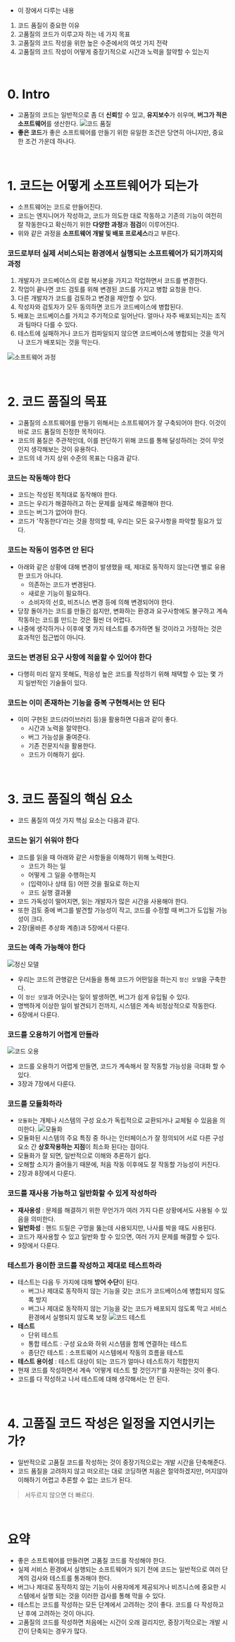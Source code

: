 - 이 장에서 다루는 내용
1. 코드 품질이 중요한 이유
2. 고품질의 코드가 이루고자 하는 네 가지 목표
3. 고품질의 코드 작성을 위한 높은 수준에서의 여섯 가지 전략
4. 고품질의 코드 작성이 어떻게 중장기적으로 시간과 노력을 절약할 수 있는지

</br>

# 0. Intro
- 고품질의 코드는 일반적으로 좀 더 **신뢰**할 수 있고, **유지보수**가 쉬우며, **버그가 적은 소프트웨어**를 생산한다.
![코드 품질](./images/image001.jpg)
- **좋은 코드**가 좋은 소프트웨어를 만들기 위한 유일한 조건은 당연히 아니지만, 중요한 조건 가운데 하나다.

</br>

# 1. 코드는 어떻게 소프트웨어가 되는가
- 소프트웨어는 코드로 만들어진다.
- 코드는 엔지니어가 작성하고, 코드가 의도한 대로 작동하고 기존의 기능이 여전히 잘 작동한다고 확신하기 위한 **다양한 과정**과 **점검**이 이루어진다.
- 위와 같은 과정을 **소프트웨어 개발 및 배포 프로세스**라고 부른다.
### 코드로부터 실제 서비스되는 환경에서 실행되는 소프트웨어가 되기까지의 과정
1. 개발자가 코드베이스의 로컬 복사본을 가지고 작업하면서 코드를 변경한다.
2. 작업이 끝나면 코드 검토를 위해 변경된 코드를 가지고 병합 요청을 한다.
3. 다른 개발자가 코드를 검토하고 변경을 제안할 수 있다.
4. 작성자와 검토자가 모두 동의하면 코드가 코드베이스에 병합된다.
5. 배포는 코드베이스를 가지고 주기적으로 일어난다. 얼마나 자주 배포되는지는 조직과 팀마다 다를 수 있다.
6. 테스트에 실패하거나 코드가 컴파일되지 않으면 코드베이스에 병합되는 것을 막거나 코드가 배포되는 것을 막는다.

![소프트웨어 과정](./images/image002.jpg)

</br>

# 2. 코드 품질의 목표
- 고품질의 소프트웨어를 만들기 위해서는 소프트웨어가 잘 구축되어야 한다. 이것이 바로 코드 품질의 진정한 목적이다.
- 코드의 품질은 주관적인데, 이를 판단하기 위해 코드를 통해 달성하려는 것이 무엇인지 생각해보는 것이 유용하다.
- 코드의 네 가지 상위 수준의 목표는 다음과 같다.

### 코드는 작동해야 한다
- 코드는 작성된 목적대로 동작해야 한다.
- 코드는 우리가 해결하려고 하는 문제를 실제로 해결해야 한다.
- 코드는 버그가 없어야 한다.
- 코드가 '작동한다'라는 것을 정의할 때, 우리는 모든 요구사항을 파악할 필요가 있다.

### 코드는 작동이 멈추면 안 된다
- 아래와 같은 상황에 대해 변경이 발생했을 때, 제대로 동작하지 않는다면 별로 유용한 코드가 아니다.
  - 의존하는 코드가 변경된다.
  - 새로운 기능이 필요하다.
  - 소비자의 선호, 비즈니스 변경 등에 의해 변경되어야 한다.
- 당장 돌아가는 코드를 만들긴 쉽지만, 변화하는 환경과 요구사항에도 불구하고 계속 작동하는 코드를 만드는 것은 훨씬 더 어렵다.
- 나중에 생각하거나 이후에 몇 가지 테스트를 추가하면 될 것이라고 가정하는 것은 효과적인 접근법이 아니다.

### 코드는 변경된 요구 사항에 적을할 수 있어야 한다
- 다행히 미리 알지 못해도, 적응성 높은 코드를 작성하기 위해 채택할 수 있는 몇 가지 일반적인 기술들이 있다.

### 코드는 이미 존재하는 기능을 중복 구현해서는 안 된다
- 이미 구현된 코드(라이브러리 등)을 활용하면 다음과 같이 좋다.
  - 시간과 노력을 절약한다.
  - 버그 가능성을 줄여준다.
  - 기존 전문지식을 활용한다.
  - 코드가 이해하기 쉽다.

</br>

# 3. 코드 품질의 핵심 요소
- 코드 품질의 여섯 가지 핵심 요소는 다음과 같다.

### 코드는 읽기 쉬워야 한다
- 코드를 읽을 때 아래와 같은 사항들을 이해하기 위해 노력한다.
  - 코드가 하는 일
  - 어떻게 그 일을 수행하는지
  - (입력이나 상태 등) 어떤 것을 필요로 하는지
  - 코드 실행 결과물
- 코드 가독성이 떨어지면, 읽는 개발자가 많은 시간을 사용해야 한다.
- 또한 검토 중에 버그를 발견할 가능성이 작고, 코드를 수정할 때 버그가 도입될 가능성이 크다.
- 2장(올바른 추상화 계층)과 5장에서 다룬다.

### 코드는 예측 가능해야 한다
![정신 모델](./images/image003.jpg)
- 우리는 코드의 관행같은 단서들을 통해 코드가 어떤일을 하는지 `정신 모델`을 구축한다.
- 이 `정신 모델`과 어긋나는 일이 발생하면, 버그가 쉽게 유입될 수 있다.
- 명백하게 이상한 일이 발견되기 전까지, 시스템은 계속 비정상적으로 작동한다.
- 6장에서 다룬다.

### 코드를 오용하기 어렵게 만들라
![코드 오용](./images/image004.jpg)
- 코드를 오용하기 어렵게 만들면, 코드가 계속해서 잘 작동할 가능성을 극대화 할 수 있다.
- 3장과 7장에서 다룬다.

### 코드를 모듈화하라
- `모듈화`는 개체나 시스템의 구성 요소가 독립적으로 교환되거나 교체될 수 있음을 의미한다.
![모듈화](images/image005.jpg)
- 모듈화된 시스템의 주요 특징 중 하나는 인터페이스가 잘 정의되어 서로 다른 구성 요소 간 **상호작용하는 지점**이 최소화 된다는 점이다.
- 모듈화가 잘 되면, 일반적으로 이해와 추론하기 쉽다.
- 오해할 소지가 줄어들기 때문에, 처음 작동 이후에도 잘 작동할 가능성이 커진다.
- 2장과 8장에서 다룬다.

### 코드를 재사용 가능하고 일반화할 수 있게 작성하라
- **재사용성** : 문제를 해결하기 위한 무언가가 여러 가지 다른 상황에서도 사용될 수 있음을 의미한다.
- **일반화성** : 핸드 드릴은 구멍을 뚫는데 사용되지만, 나사를 박을 때도 사용된다.
- 코드가 재사용할 수 있고 일반화 할 수 있으면, 여러 가지 문제를 해결할 수 있다.
- 9장에서 다룬다.

### 테스트가 용이한 코드를 작성하고 제대로 테스트하라
- 테스트는 다음 두 가지에 대해 **방어 수단**이 된다.
  - 버그나 제대로 동작하지 않는 기능을 갖는 코드가 코드베이스에 병합되지 않도록 방지
  - 버그나 제대로 동작하지 않는 기능을 갖는 코드가 배포되지 않도록 막고 서비스 환경에서 실행되지 않도록 보장
![코드 테스트](images/image006.jpg)
- **테스트**
  - 단위 테스트
  - 통합 테스트 : 구성 요소와 하위 시스템을 함께 연결하는 테스트
  - 종단간 테스트 : 소프트웨어 시스템에서 작동의 흐름을 테스트
- **테스트 용이성** : 테스트 대상이 되는 코드가 얼마나 테스트하기 적합한지
- 현재 코드를 작성하면서 계속 '어떻게 테스트 할 것인가?'를 자문하는 것이 좋다.
- 코드를 다 작성하고 나서 테스트에 대해 생각해서는 안 된다.

</br>

# 4. 고품질 코드 작성은 일정을 지연시키는가?
- 일반적으로 고품질 코드를 작성하는 것이 중장기적으로는 개발 시간을 단축해준다.
- 코드 품질을 고려하지 않고 떠오르는 대로 코딩하면 처음은 절약하겠지만, 머지않아 이해하기 어렵고 추론할 수 없는 코드가 된다.
> 서두르지 않으면 더 빠르다.

</br>

# 요약
- 좋은 소프트웨어를 만들려면 고품질 코드를 작성해야 한다.
- 실제 서비스 환경에서 실행되는 소프트웨어가 되기 전에 코드는 일반적으로 여러 단계의 검사와 테스트를 통과해야 한다.
- 버그나 제대로 동작하지 않는 기능이 사용자에게 제공되거나 비즈니스에 중요한 시스템에서 실행 되는 것을 이러한 검사를 통해 막을 수 있다.
- 테스트는 코드를 작성하는 모든 단계에서 고려하는 것이 좋다. 코드를 다 작성하고 난 후에 고려하는 것이 아니다.
- 고품질의 코드를 작성하면 처음에는 시간이 오래 걸리지만, 중장기적으로는 개발 시간이 단축되는 경우가 많다.
